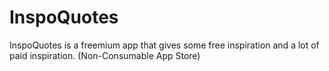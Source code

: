 # InspoQuotes
InspoQuotes is a freemium app that gives some free inspiration and a lot of paid inspiration. (Non-Consumable App Store)
